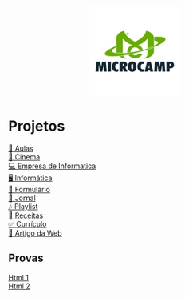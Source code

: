 <p align="center">
  <img src="./mc.png">
</p>

<h1>Projetos</h1>

[📓 Aulas](https://github.com/Ellen172/MC-Aulas) <br/>
[🍿 Cinema](https://github.com/Ellen172/Cinema) <br/>
[💻 Empresa de Informatica](https://github.com/Ellen172/MC-Empresa-Informatica) <br/>
[🖥️ Informática](https://github.com/Ellen172/MC-Informatica) <br/>
[📄 Formulário](https://github.com/Ellen172/MC-Formulario) <br/>
[📰 Jornal](https://github.com/Ellen172/MC-Jornal) <br/>
[🎶 Playlist](https://github.com/Ellen172/MC-Playlist) <br/>
[🥣 Receitas](https://github.com/Ellen172/MC-Receitas) <br/>
[✅ Currículo](https://github.com/Ellen172/MC-Curriculo) <br/>
[🎨 Artigo da Web](https://github.com/Ellen172/MC-ArtigoWeb)

## Provas
[Html 1](https://github.com/Ellen172/MC-Html-Prova1) <br/>
[Html 2](https://github.com/Ellen172/MC-Html-Prova2) 

